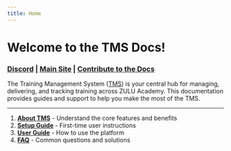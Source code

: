 ```yaml
---
title: Home
---
```


# Welcome to the TMS Docs!

### [Discord](https://discord.gg/cHPRF6mcCQ) | [Main Site](https://zuluacademy.xyz/) | [Contribute to the Docs](https://github.com/KaiSimpson13123/zulu-docs/tree/main)

The Training Management System ([TMS](https://zuluacademy.xyz/)) is your central hub for managing, delivering, and tracking training across ZULU Academy. This documentation provides guides and support to help you make the most of the TMS.

---

1. **[About TMS](about.md)** - Understand the core features and benefits
2. **[Setup Guide](setup.md)** - First-time user instructions
3. **[User Guide](user-guide.md)** - How to use the platform
4. **[FAQ](faq.md)** - Common questions and solutions